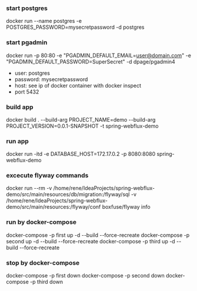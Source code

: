 ### start postgres 
docker run --name postgres -e POSTGRES_PASSWORD=mysecretpassword -d postgres

### start pgadmin
docker run -p 80:80 -e "PGADMIN_DEFAULT_EMAIL=user@domain.com" -e "PGADMIN_DEFAULT_PASSWORD=SuperSecret" -d dpage/pgadmin4

- user: postgres
- password: mysecretpassword
- host: see ip of docker container with docker inspect
- port 5432

### build app
docker build . --build-arg PROJECT_NAME=demo --build-arg  PROJECT_VERSION=0.0.1-SNAPSHOT -t spring-webflux-demo

### run app
docker run -itd -e DATABASE_HOST=172.17.0.2 -p 8080:8080 spring-webflux-demo

### excecute flyway commands
docker run --rm -v /home/rene/IdeaProjects/spring-webflux-demo/src/main/resources/db/migration:/flyway/sql -v /home/rene/IdeaProjects/spring-webflux-demo/src/main/resources:/flyway/conf boxfuse/flyway info

### run by docker-compose
docker-compose -p first up -d --build --force-recreate
docker-compose -p second up -d --build --force-recreate
docker-compose -p third up -d --build --force-recreate

### stop by docker-compose
docker-compose -p first down
docker-compose -p second down
docker-compose -p third down

